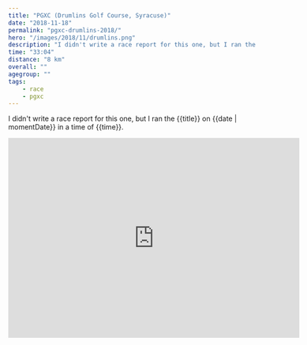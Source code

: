 ```yaml
---
title: "PGXC (Drumlins Golf Course, Syracuse)"
date: "2018-11-18"
permalink: "pgxc-drumlins-2018/"
hero: "/images/2018/11/drumlins.png"
description: "I didn't write a race report for this one, but I ran the {{title}} on {{date | momentDate}} in a time of {{time}}."
time: "33:04"
distance: "8 km"
overall: ""
agegroup: ""
tags:
    - race
    - pgxc
---
```


I didn't write a race report for this one, but I ran the {{title}} on {{date | momentDate}} in a time of {{time}}.

<iframe height='405' width='590' frameborder='0' allowtransparency='true' scrolling='no' src='https://www.strava.com/activities/1972611701/embed/70e0468f6384e878d023fe5427f79d7954046965'></iframe>
